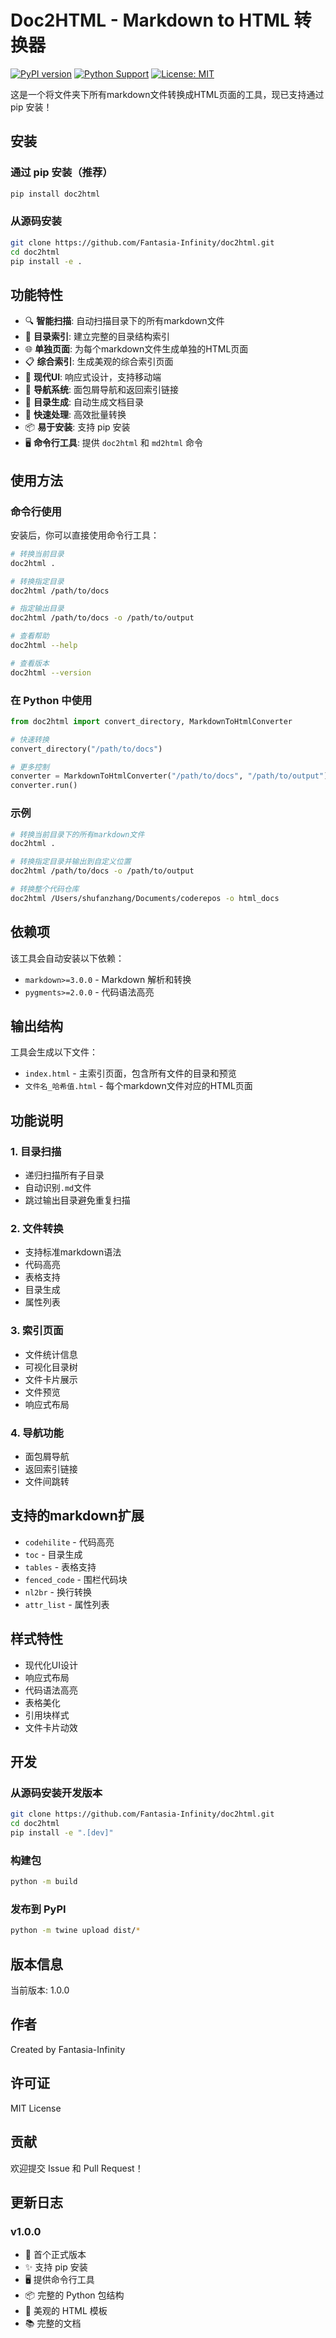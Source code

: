 # Doc2HTML - Markdown to HTML 转换器

[![PyPI version](https://badge.fury.io/py/doc2html.svg)](https://badge.fury.io/py/doc2html)
[![Python Support](https://img.shields.io/pypi/pyversions/doc2html.svg)](https://pypi.org/project/doc2html/)
[![License: MIT](https://img.shields.io/badge/License-MIT-yellow.svg)](https://opensource.org/licenses/MIT)

这是一个将文件夹下所有markdown文件转换成HTML页面的工具，现已支持通过 pip 安装！

## 安装

### 通过 pip 安装（推荐）

```bash
pip install doc2html
```

### 从源码安装

```bash
git clone https://github.com/Fantasia-Infinity/doc2html.git
cd doc2html
pip install -e .
```

## 功能特性

- 🔍 **智能扫描**: 自动扫描目录下的所有markdown文件
- 📁 **目录索引**: 建立完整的目录结构索引
- 🌐 **单独页面**: 为每个markdown文件生成单独的HTML页面
- 📋 **综合索引**: 生成美观的综合索引页面
- 🎨 **现代UI**: 响应式设计，支持移动端
- 🔗 **导航系统**: 面包屑导航和返回索引链接
- 📖 **目录生成**: 自动生成文档目录
- 🚀 **快速处理**: 高效批量转换
- 📦 **易于安装**: 支持 pip 安装
- 🖥️ **命令行工具**: 提供 `doc2html` 和 `md2html` 命令

## 使用方法

### 命令行使用

安装后，你可以直接使用命令行工具：

```bash
# 转换当前目录
doc2html .

# 转换指定目录
doc2html /path/to/docs

# 指定输出目录
doc2html /path/to/docs -o /path/to/output

# 查看帮助
doc2html --help

# 查看版本
doc2html --version
```

### 在 Python 中使用

```python
from doc2html import convert_directory, MarkdownToHtmlConverter

# 快速转换
convert_directory("/path/to/docs")

# 更多控制
converter = MarkdownToHtmlConverter("/path/to/docs", "/path/to/output")
converter.run()
```

### 示例

```bash
# 转换当前目录下的所有markdown文件
doc2html .

# 转换指定目录并输出到自定义位置
doc2html /path/to/docs -o /path/to/output

# 转换整个代码仓库
doc2html /Users/shufanzhang/Documents/coderepos -o html_docs
```

## 依赖项

该工具会自动安装以下依赖：

- `markdown>=3.0.0` - Markdown 解析和转换
- `pygments>=2.0.0` - 代码语法高亮

## 输出结构

工具会生成以下文件：

- `index.html` - 主索引页面，包含所有文件的目录和预览
- `文件名_哈希值.html` - 每个markdown文件对应的HTML页面

## 功能说明

### 1. 目录扫描

- 递归扫描所有子目录
- 自动识别`.md`文件
- 跳过输出目录避免重复扫描

### 2. 文件转换

- 支持标准markdown语法
- 代码高亮
- 表格支持
- 目录生成
- 属性列表

### 3. 索引页面

- 文件统计信息
- 可视化目录树
- 文件卡片展示
- 文件预览
- 响应式布局

### 4. 导航功能

- 面包屑导航
- 返回索引链接
- 文件间跳转

## 支持的markdown扩展

- `codehilite` - 代码高亮
- `toc` - 目录生成
- `tables` - 表格支持
- `fenced_code` - 围栏代码块
- `nl2br` - 换行转换
- `attr_list` - 属性列表

## 样式特性

- 现代化UI设计
- 响应式布局
- 代码语法高亮
- 表格美化
- 引用块样式
- 文件卡片动效

## 开发

### 从源码安装开发版本

```bash
git clone https://github.com/Fantasia-Infinity/doc2html.git
cd doc2html
pip install -e ".[dev]"
```

### 构建包

```bash
python -m build
```

### 发布到 PyPI

```bash
python -m twine upload dist/*
```

## 版本信息

当前版本: 1.0.0

## 作者

Created by Fantasia-Infinity

## 许可证

MIT License

## 贡献

欢迎提交 Issue 和 Pull Request！

## 更新日志

### v1.0.0

- 🎉 首个正式版本
- ✨ 支持 pip 安装
- 🖥️ 提供命令行工具
- 📦 完整的 Python 包结构
- 🎨 美观的 HTML 模板
- 📚 完整的文档
